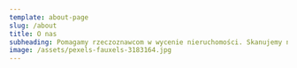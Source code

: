 ```yaml
---
template: about-page
slug: /about
title: O nas
subheading: Pomagamy rzeczoznawcom w wycenie nieruchomości. Skanujemy nieruchomość i dajemy możliwość oględzin za pomocą VR (Wirtualna Rzeczywistość) bez wychodzenia z domu. Dzięki temu rzeczoznawcy są w stanie pracować wydajniej i realizować więcej zleceń.
image: /assets/pexels-fauxels-3183164.jpg
---
```

